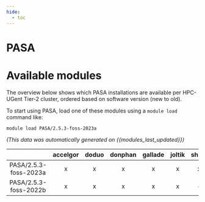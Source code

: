 ```yaml
---
hide:
  - toc
---
```


PASA
====

# Available modules


The overview below shows which PASA installations are available per HPC-UGent Tier-2 cluster, ordered based on software version (new to old).

To start using PASA, load one of these modules using a `module load` command like:

```shell
module load PASA/2.5.3-foss-2023a
```

*(This data was automatically generated on {{modules_last_updated}})*  

| |accelgor|doduo|donphan|gallade|joltik|shinx|skitty|
| :---: | :---: | :---: | :---: | :---: | :---: | :---: | :---: |
|PASA/2.5.3-foss-2023a|x|x|x|x|x|x|x|
|PASA/2.5.3-foss-2022b|x|x|x|x|x|-|-|

